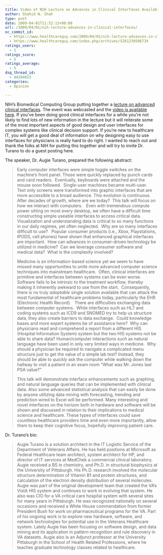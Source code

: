 ```yaml
---
title: Video of NIH Lecture on Advances in Clinical Interfaces Available
author: Shahid N. Shah
type: post
date: 2009-04-01T11:52:13+00:00
url: /2009/04/01/nih-lecture-advances-in-clinical-interfaces/
oc_commit_id:
  - https://www.healthcareguy.com/2009/04/01/nih-lecture-advances-in-clinical-interfaces/1478770470
  - https://www.healthcareguy.com/index.php/archives/5261238586734
ratings_users:
  - 1
ratings_score:
  - 5
ratings_average:
  - 5
dsq_thread_id:
  - 44284023
categories:
  - Opinion

---
```

NIH’s Biomedical Computing Group putting together a [lecture on advanced clinical interfaces][1]. The event was webcasted and the [video is available here][2]. If you’ve been doing good clinical interfaces for a while you’re not likely to find lots of new information in the lecture but it will reiterate some of the most important aspects of good design and user interfaces for complex systems like clinical decision support. If you’re new to healthcare IT, you will get a good deal of information on why designing easy to use interfaces for physicians is really hard to do right. I wanted to reach out and thank the folks at NIH for putting this together and will try to invite Dr. Turano to do a guest posting here.

The speaker, Dr. Augie Turano, prepared the following abstract:

> Early computer interfaces were simple toggle switches on the machine’s front panel. Those were quickly replaced by punch cards and card readers.&#160; Eventually, keyboards were attached and the mouse soon followed.&#160; Single-user machines became multi-user.&#160;&#160; Text only screens were transformed into graphic interfaces that are more accessible to a broad audience. This evolution is continuous.&#160; After decades of growth, where are we today?&#160; This talk will focus on how we interact with computers.&#160;&#160; Even with tremendous compute power sitting on most every desktop, we often have a difficult time constructing simple useable interfaces to access critical data. Visualization and understanding data is critical to so many functions in our daily regimes, yet often neglected.&#160; Why are so many interfaces difficult to use?&#160;&#160; Popular consumer products (i.e., Xbox, Playstations, IPODS, cell phones) have shown that enhanced graphical interfaces are important.&#160; How can advances in consumer-driven technology be utilized in medicine?&#160; Can we leverage consumer software and medical data?&#160; What is the complexity involved?
> 
> Medicine is an information-based science yet we seem to have missed many opportunities to unite more advanced computer science techniques into mainstream healthcare.&#160; Often, clinical interfaces are primitive and interfaces between systems can be even worse.&#160; Software fails to be intrinsic to the treatment workflow, thereby making it inherently awkward to use from the start.&#160; Consequently, there is no truly _adoptable_ single solution available that can attack the most fundamental of healthcare problems today, particularly the EHR (Electronic Health Record).&#160;&#160; There are difficulties exchanging data between computer systems.&#160; While interfaces such as HL7 and coding systems such as ICD9 and SNOMED try to help us structure data, they also create barriers to data exchange.&#160; Could knowledge bases and more expert systems be of assistance here?&#160; Why can physicians read and comprehend a report from a different HIS (Hospital Information System) system but the two HIS systems not be able to share data? Human/computer interactions such as natural language have been used in only very limited ways in medicine.&#160; Why should a physician be required to navigate a complicated menu structure just to get the value of a simple lab test? Instead, they should be able to _quickly_ ask the computer while walking down the hallway to visit a patient in an exam room “What was Mr. Jones last PSA value?”
> 
> This talk will demonstrate interface enhancements such as graphing, and natural language queries that can be implemented with clinical data. Also some advanced statistical analysis that can easily be done by anyone utilizing data mining with forecasting, trending and prediction wired to Excel will be performed. Many interesting and novel interfaces on the horizon both in hardware and software will be shown and discussed in relation to their implications to medical science and healthcare. These types of interfaces could save countless healthcare providers time and even more importantly, allow them to keep their cognitive focus, hopefully improving patient care.

Dr. Turano’s bio:

> Augie Turano is a solution architect in the IT Logistic Service of the Department of Veterans Affairs. He has held positions at Microsoft as Federal Healthcare team architect, system architect for HP, and director of IT services at MedChek a commercial clinical laboratory. Augie received a BS in chemistry, and Ph.D. in structural biophysics at the University of Pittsburgh. His Ph.D. research involved the molecular structure determination of Vitamin B1 and protein structures, and calculation of the electron density distribution of several molecules. Augie was part of the original development team that created the VA’s VistA HIS system and continues to work in evolving that system. He also was CIO for a VA critical care hospital system with several sites for many years in Pittsburgh. He was recognized nationally on several occasions and received a White House commendation from former President Bush for work on pharmaceutical programs for the VA. Part of his ongoing work is to explore new hardware, software, and network technologies for potential use in the Veterans Healthcare system. Lately Augie has been focusing on software design, and data mining and its application in pattern recognition and rule discovery in VA datasets. Augie also is an Adjunct professor at the University Pittsburgh in the School of Health Related Professions, where he teaches graduate technology classes related to healthcare.

 [1]: http://www.altum.com/bcig/events/seminars/2009/2009_04.htm
 [2]: https://webmeeting.nih.gov/p77205943/